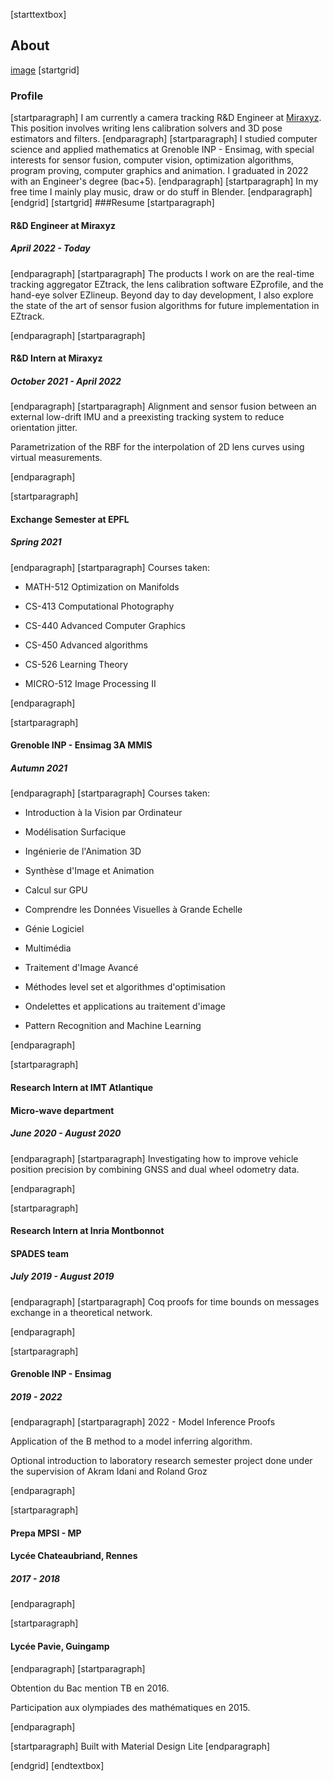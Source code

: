 [starttextbox]
## About
[image](images/about-header.jpg)
[startgrid]
### Profile
[startparagraph]
I am currently a camera tracking R&D Engineer at <a href=https://miraxyz.com/>Miraxyz</a>. This position involves writing lens calibration solvers and 3D pose estimators and filters.
[endparagraph]
[startparagraph]
I studied computer science and applied mathematics at Grenoble INP - Ensimag, with special interests for sensor fusion, computer vision, optimization algorithms, program proving, computer graphics and animation. I graduated in 2022 with an Engineer's degree (bac+5).
[endparagraph]
[startparagraph]
In my free time I mainly play music, draw or do stuff in Blender.
[endparagraph]
[endgrid]
[startgrid]
###Resume
[startparagraph]
#### R&D Engineer at Miraxyz
##### April 2022 - Today
[endparagraph]
[startparagraph]
The products I work on are the real-time tracking aggregator EZtrack, the lens calibration software EZprofile, and the hand-eye solver EZlineup.
Beyond day to day development, I also explore the state of the art of sensor fusion algorithms for future implementation in EZtrack.

[endparagraph]
[startparagraph]
#### R&D Intern at Miraxyz
##### October 2021 - April 2022
[endparagraph]
[startparagraph]
Alignment and sensor fusion between an external low-drift IMU and a preexisting tracking system to reduce orientation jitter.

Parametrization of the RBF for the interpolation of 2D lens curves using virtual measurements.

[endparagraph]

[startparagraph]
#### Exchange Semester at EPFL
##### Spring 2021
[endparagraph]
[startparagraph]
Courses taken:

- MATH-512 Optimization on Manifolds

- CS-413 Computational Photography

- CS-440 Advanced Computer Graphics

- CS-450 Advanced algorithms

- CS-526 Learning Theory

- MICRO-512 Image Processing II

[endparagraph]

[startparagraph]
#### Grenoble INP - Ensimag 3A MMIS
##### Autumn 2021
[endparagraph]
[startparagraph]
Courses taken:

- Introduction à la Vision par Ordinateur

- Modélisation Surfacique

- Ingénierie de l'Animation 3D

- Synthèse d'Image et Animation

- Calcul sur GPU

- Comprendre les Données Visuelles à Grande Echelle

- Génie Logiciel

- Multimédia

- Traitement d'Image Avancé

- Méthodes level set et algorithmes d'optimisation

- Ondelettes et applications au traitement d'image

- Pattern Recognition and Machine Learning

[endparagraph]

[startparagraph]
#### Research Intern at IMT Atlantique
#### Micro-wave department
##### June 2020 - August 2020
[endparagraph]
[startparagraph]
Investigating how to improve vehicle position precision by combining GNSS and dual wheel odometry data.

[endparagraph]

[startparagraph]
#### Research Intern at Inria Montbonnot
#### SPADES team
##### July 2019 - August 2019
[endparagraph]
[startparagraph]
Coq proofs for time bounds on messages exchange in a theoretical network.

[endparagraph]

[startparagraph]
#### Grenoble INP - Ensimag
##### 2019 - 2022
[endparagraph]
[startparagraph]
2022 - Model Inference Proofs

Application of the B method to a model inferring algorithm.

Optional introduction to laboratory research semester project done under the supervision of
Akram Idani and Roland Groz

[endparagraph]

[startparagraph]
#### Prepa MPSI - MP
#### Lycée Chateaubriand, Rennes
##### 2017 - 2018
[endparagraph]

[startparagraph]
#### Lycée Pavie, Guingamp
[endparagraph]
[startparagraph]

Obtention du Bac mention TB en 2016.

Participation aux olympiades des mathématiques en 2015.

[endparagraph]

[startparagraph]
Built with Material Design Lite
[endparagraph]

[endgrid]
[endtextbox]
